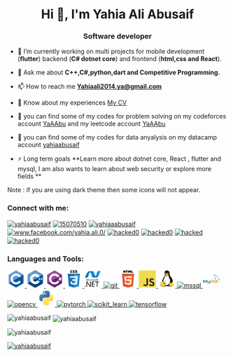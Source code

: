 <h1 align="center">Hi 👋, I'm Yahia Ali Abusaif</h1>
<h3 align="center">Software developer</h3>


- 🌱 I’m currently working on multi projects for mobile development (**flutter**) backend (**C# dotnet core**) and frontend (**html,css and React**).

- 💬 Ask me about **C++,C#,python,dart and Competitive Programming.**

- 📫 How to reach me **Yahiaali2014.ya@gmail.com**

- 📄 Know about my experiences [My CV](https://docs.google.com/document/d/1upZ4_a0KBYUDy82WWVdd2E6YhgZk-UVOyejVDk1HIww/edit?usp=sharing)

- 📄 you can find some of my codes for problem solving on my codeforces account [YaAAbu](https://codeforces.com/profile/YaAAbu) and my leetcode account [YaAAbu](https://leetcode.com/YaAAbu/)

- 📄 you can find some of my codes for data anyalysis on my datacamp account [yahiaabusaif](https://www.datacamp.com/profile/yahiaabusaif)

- ⚡ Long term goals **Learn more about dotnet core, React , flutter and mysql, I am also wants to learn about web security or explore more fields **

Note : if you are using dark theme then some icons will not appear. 
<h3 align="left">Connect with me:</h3>
<p align="left">
<a href="https://linkedin.com/in/yahiaabusaif" target="blank"><img align="center" src="https://raw.githubusercontent.com/rahuldkjain/github-profile-readme-generator/master/src/images/icons/Social/linked-in-alt.svg" alt="yahiaabusaif" height="30" width="40" /></a>
<a href="https://stackoverflow.com/users/15070510" target="blank"><img align="center" src="https://raw.githubusercontent.com/rahuldkjain/github-profile-readme-generator/master/src/images/icons/Social/stack-overflow.svg" alt="15070510" height="30" width="40" /></a>
<a href="https://kaggle.com/yahiaaabusaif" target="blank"><img align="center" src="https://raw.githubusercontent.com/rahuldkjain/github-profile-readme-generator/master/src/images/icons/Social/kaggle.svg" alt="yahiaaabusaif" height="30" width="40" /></a>
<a href="https://fb.com/yahia.ali.0/" target="blank"><img align="center" src="https://raw.githubusercontent.com/rahuldkjain/github-profile-readme-generator/master/src/images/icons/Social/facebook.svg" alt="www.facebook.com/yahia.ali.0/" height="30" width="40" /></a>
<a href="https://www.codechef.com/users/hacked0" target="blank"><img align="center" src="https://cdn.jsdelivr.net/npm/simple-icons@3.1.0/icons/codechef.svg" alt="hacked0" height="30" width="40" /></a>
<a href="https://www.hackerrank.com/hacked0" target="blank"><img align="center" src="https://raw.githubusercontent.com/rahuldkjain/github-profile-readme-generator/master/src/images/icons/Social/hackerrank.svg" alt="hacked0" height="30" width="40" /></a>
<a href="https://codeforces.com/profile/hacked" target="blank"><img align="center" src="https://cdn.jsdelivr.net/npm/simple-icons@3.0.1/icons/codeforces.svg" alt="hacked" height="30" width="40" /></a>
<a href="https://www.topcoder.com/members/hacked0" target="blank"><img align="center" src="https://cdn.jsdelivr.net/npm/simple-icons@3.0.1/icons/topcoder.svg" alt="hacked0" height="30" width="40" /></a>
</p>

<h3 align="left">Languages and Tools:</h3>
<p align="left"> <a href="https://www.cprogramming.com/" target="_blank"> <img src="https://raw.githubusercontent.com/devicons/devicon/master/icons/c/c-original.svg" alt="c" width="40" height="40"/> </a> <a href="https://www.w3schools.com/cpp/" target="_blank"> <img src="https://raw.githubusercontent.com/devicons/devicon/master/icons/cplusplus/cplusplus-original.svg" alt="cplusplus" width="40" height="40"/> </a> <a href="https://www.w3schools.com/cs/" target="_blank"> <img src="https://raw.githubusercontent.com/devicons/devicon/master/icons/csharp/csharp-original.svg" alt="csharp" width="40" height="40"/> </a> <a href="https://www.w3schools.com/css/" target="_blank"> <img src="https://raw.githubusercontent.com/devicons/devicon/master/icons/css3/css3-original-wordmark.svg" alt="css3" width="40" height="40"/> </a> <a href="https://dotnet.microsoft.com/" target="_blank"> <img src="https://raw.githubusercontent.com/devicons/devicon/master/icons/dot-net/dot-net-original-wordmark.svg" alt="dotnet" width="40" height="40"/> </a> <a href="https://git-scm.com/" target="_blank"> <img src="https://www.vectorlogo.zone/logos/git-scm/git-scm-icon.svg" alt="git" width="40" height="40"/> </a> <a href="https://www.w3.org/html/" target="_blank"> <img src="https://raw.githubusercontent.com/devicons/devicon/master/icons/html5/html5-original-wordmark.svg" alt="html5" width="40" height="40"/> </a> <a href="https://developer.mozilla.org/en-US/docs/Web/JavaScript" target="_blank"> <img src="https://raw.githubusercontent.com/devicons/devicon/master/icons/javascript/javascript-original.svg" alt="javascript" width="40" height="40"/> </a> <a href="https://www.linux.org/" target="_blank"> <img src="https://raw.githubusercontent.com/devicons/devicon/master/icons/linux/linux-original.svg" alt="linux" width="40" height="40"/> </a> <a href="https://www.microsoft.com/en-us/sql-server" target="_blank"> <img src="https://www.svgrepo.com/show/303229/microsoft-sql-server-logo.svg" alt="mssql" width="40" height="40"/> </a> <a href="https://www.mysql.com/" target="_blank"> <img src="https://raw.githubusercontent.com/devicons/devicon/master/icons/mysql/mysql-original-wordmark.svg" alt="mysql" width="40" height="40"/> </a> <a href="https://opencv.org/" target="_blank"> <img src="https://www.vectorlogo.zone/logos/opencv/opencv-icon.svg" alt="opencv" width="40" height="40"/> </a> <a href="https://www.python.org" target="_blank"> <img src="https://raw.githubusercontent.com/devicons/devicon/master/icons/python/python-original.svg" alt="python" width="40" height="40"/> </a> <a href="https://pytorch.org/" target="_blank"> <img src="https://www.vectorlogo.zone/logos/pytorch/pytorch-icon.svg" alt="pytorch" width="40" height="40"/> </a> <a href="https://scikit-learn.org/" target="_blank"> <img src="https://upload.wikimedia.org/wikipedia/commons/0/05/Scikit_learn_logo_small.svg" alt="scikit_learn" width="40" height="40"/> </a> <a href="https://www.tensorflow.org" target="_blank"> <img src="https://www.vectorlogo.zone/logos/tensorflow/tensorflow-icon.svg" alt="tensorflow" width="40" height="40"/> </a> </p>

<p><img align="left" src="https://github-readme-stats.vercel.app/api/top-langs?username=yahiaabusaif&show_icons=true&locale=en&layout=compact" alt="yahiaabusaif" /></p>

<p>&nbsp;<img align="center" src="https://github-readme-stats.vercel.app/api?username=yahiaabusaif&show_icons=true&locale=en" alt="yahiaabusaif" /></p>

<p align="left"> <img src="https://komarev.com/ghpvc/?username=yahiaabusaif&label=Profile%20views&color=0e75b6&style=flat" alt="yahiaabusaif" /> </p>

<p align="left"> <a href="https://github.com/ryo-ma/github-profile-trophy"><img src="https://github-profile-trophy.vercel.app/?username=yahiaabusaif" alt="yahiaabusaif" /></a> </p>

